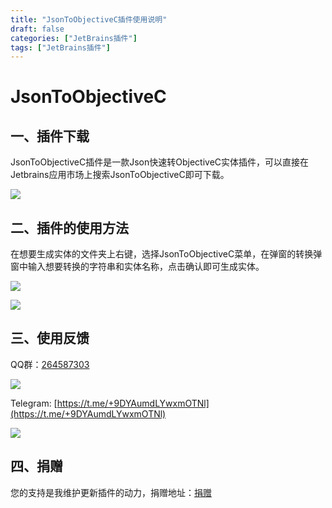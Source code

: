 ```yaml
---
title: "JsonToObjectiveC插件使用说明"
draft: false
categories: ["JetBrains插件"]
tags: ["JetBrains插件"]
---
```


# JsonToObjectiveC

## 一、插件下载

JsonToObjectiveC插件是一款Json快速转ObjectiveC实体插件，可以直接在Jetbrains应用市场上搜索JsonToObjectiveC即可下载。

![](/images/jsontooc.png)

## 二、插件的使用方法

在想要生成实体的文件夹上右键，选择JsonToObjectiveC菜单，在弹窗的转换弹窗中输入想要转换的字符串和实体名称，点击确认即可生成实体。

![](/images/jsontooc_1.png)

![](/images/jsontorust_3.png)

## 三、使用反馈

QQ群：[264587303](https://jq.qq.com/?_wv=1027&k=96R8fd5v)

![](/images/qq_ercode.jpeg)

Telegram: [https://t.me/+9DYAumdLYwxmOTNl](https://t.me/+9DYAumdLYwxmOTNl)

![](/images/tg_ercode.jpeg)

## 四、捐赠

您的支持是我维护更新插件的动力，捐赠地址：[捐赠](https://rmondjone.github.io/%E5%85%B3%E4%BA%8E%E6%88%91/)

